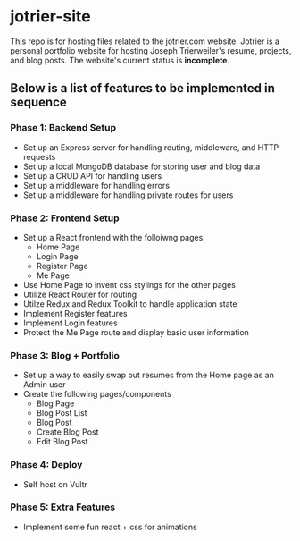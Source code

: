 # jotrier-site

This repo is for hosting files related to the jotrier.com website. Jotrier is a personal portfolio website for hosting Joseph Trierweiler's resume, projects, and blog posts. The website's current status is **incomplete**.

## Below is a list of features to be implemented in sequence

### Phase 1: Backend Setup

- Set up an Express server for handling routing, middleware, and HTTP requests
- Set up a local MongoDB database for storing user and blog data
- Set up a CRUD API for handling users
- Set up a middleware for handling errors
- Set up a middleware for handling private routes for users

### Phase 2: Frontend Setup

- Set up a React frontend with the folloiwng pages:
  - Home Page
  - Login Page
  - Register Page
  - Me Page
- Use Home Page to invent css stylings for the other pages
- Utilize React Router for routing
- Utilze Redux and Redux Toolkit to handle application state
- Implement Register features
- Implement Login features
- Protect the Me Page route and display basic user information

### Phase 3: Blog + Portfolio

- Set up a way to easily swap out resumes from the Home page as an Admin user
- Create the following pages/components
  - Blog Page
  - Blog Post List
  - Blog Post
  - Create Blog Post
  - Edit Blog Post

### Phase 4: Deploy

- Self host on Vultr

### Phase 5: Extra Features

- Implement some fun react + css for animations
